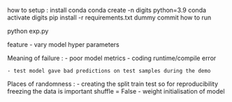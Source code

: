 
how to setup :
install conda
conda create -n digits python=3.9
conda activate digits
pip install -r requirements.txt
dummy commit
how to run

python exp.py


feature
    - vary model hyper parameters


Meaning of failure :
    - poor model metrics
    - coding runtime/compile error

    - test model gave bad predictions on test samples during the demo

Places of randomness :
    - creating the split train test so for reproducibility freezing the data is important shuffle = False
    - weight initialisation of model